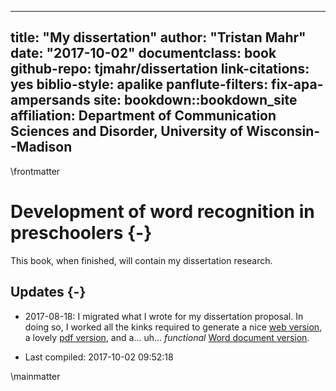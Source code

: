 
--- 
title: "My dissertation"
author: "Tristan Mahr"
date: "2017-10-02"
documentclass: book
github-repo: tjmahr/dissertation
link-citations: yes
biblio-style: apalike
panflute-filters: fix-apa-ampersands
site: bookdown::bookdown_site
affiliation: Department of Communication Sciences and Disorder, University of Wisconsin--Madison
---

\frontmatter

# Development of word recognition in preschoolers {-}

This book, when finished, will contain my dissertation research. 

## Updates  {-}

- 2017-08-18: I migrated what I wrote for my dissertation proposal. In 
doing so, I worked all the kinks required to generate a nice 
[web version](https://tjmahr.github.io/dissertation/), a lovely 
[pdf version](https://tjmahr.github.io/dissertation/dissertation.pdf), and 
a... uh... _functional_ 
[Word document version](https://tjmahr.github.io/dissertation/dissertation.docx).

- Last compiled: 2017-10-02 09:52:18

\mainmatter
